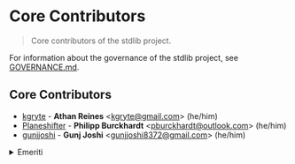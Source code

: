 <!--

@license Apache-2.0

Copyright (c) 2022 The Stdlib Authors.

Licensed under the Apache License, Version 2.0 (the "License");
you may not use this file except in compliance with the License.
You may obtain a copy of the License at

   http://www.apache.org/licenses/LICENSE-2.0

Unless required by applicable law or agreed to in writing, software
distributed under the License is distributed on an "AS IS" BASIS,
WITHOUT WARRANTIES OR CONDITIONS OF ANY KIND, either express or implied.
See the License for the specific language governing permissions and
limitations under the License.

-->

# Core Contributors

> Core contributors of the stdlib project.

For information about the governance of the stdlib project, see [GOVERNANCE.md][stdlib-governance].

## Core Contributors

-   [kgryte][athan-reines-github] - **Athan Reines** &lt;[kgryte@gmail.com][athan-reines-email]&gt; (he/him)
-   [Planeshifter][philipp-burckhardt-github] - **Philipp Burckhardt** &lt;[pburckhardt@outlook.com][philipp-burckhardt-email]&gt; (he/him)
-   [gunjjoshi][gunj-joshi-github] - **Gunj Joshi** &lt;[gunjjoshi8372@gmail.com][gunj-joshi-email]&gt; (he/him)

<details>
<summary>Emeriti</summary>

-   [rreusser][ricky-reusser-github] - **Ricky Reusser** &lt;[rsreusser@gmail.com][ricky-reusser-email]&gt; (he/him)

</details>

<section class="links">

[stdlib-governance]: https://github.com/stdlib-js/stdlib/blob/develop/GOVERNANCE.md

[athan-reines-github]: https://github.com/kgryte

[athan-reines-email]: mailto:kgryte@gmail.com

[philipp-burckhardt-github]: https://github.com/Planeshifter

[philipp-burckhardt-email]: mailto:pburckhardt@outlook.com

[ricky-reusser-github]: https://github.com/rreusser

[ricky-reusser-email]: mailto:rsreusser@gmail.com

[gunj-joshi-github]: https://github.com/gunjjoshi

[gunj-joshi-email]: mailto:gunjjoshi8372@gmail.com

</section>

<!-- /.links -->
